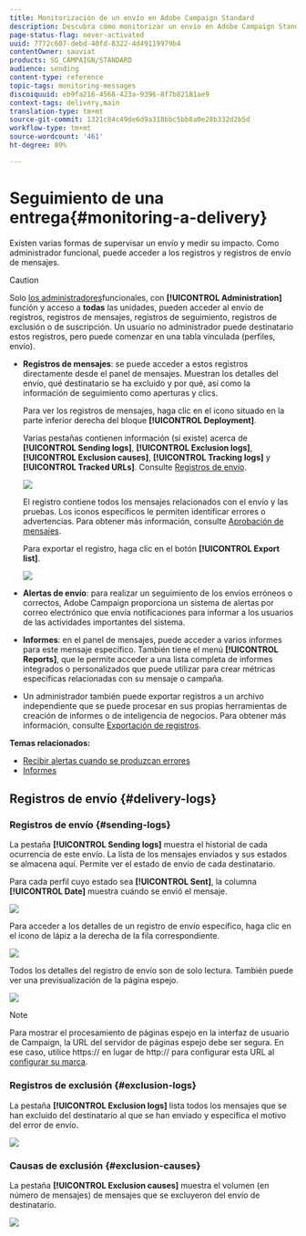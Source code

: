 ```yaml
---
title: Monitorización de un envío en Adobe Campaign Standard
description: Descubra cómo monitorizar un envío en Adobe Campaign Standard.
page-status-flag: never-activated
uuid: 7772c607-debd-40fd-8322-4d49119979b4
contentOwner: sauviat
products: SG_CAMPAIGN/STANDARD
audience: sending
content-type: reference
topic-tags: monitoring-messages
discoiquuid: eb9fa216-4568-423a-9396-8f7b82181ae9
context-tags: delivery,main
translation-type: tm+mt
source-git-commit: 1321c84c49de6d9a318bbc5bb8a0e28b332d2b5d
workflow-type: tm+mt
source-wordcount: '461'
ht-degree: 89%

---
```



# Seguimiento de una entrega{#monitoring-a-delivery}

Existen varias formas de supervisar un envío y medir su impacto. Como administrador funcional, puede acceder a los registros y registros de envío de mensajes.
>[!CAUTION]
>
>Solo [los administradores](../../administration/using/users-management.md#functional-administrators)funcionales, con **[!UICONTROL Administration]** función y acceso a **todas** las unidades, pueden acceder al envío de registros, registros de mensajes, registros de seguimiento, registros de exclusión o de suscripción. Un usuario no administrador puede destinatario estos registros, pero puede comenzar en una tabla vinculada (perfiles, envío).

* **Registros de mensajes**: se puede acceder a estos registros directamente desde el panel de mensajes. Muestran los detalles del envío, qué destinatario se ha excluido y por qué, así como la información de seguimiento como aperturas y clics.

   Para ver los registros de mensajes, haga clic en el icono situado en la parte inferior derecha del bloque **[!UICONTROL Deployment]**.

   Varias pestañas contienen información (si existe) acerca de **[!UICONTROL Sending logs]**, **[!UICONTROL Exclusion logs]**, **[!UICONTROL Exclusion causes]**, **[!UICONTROL Tracking logs]** y **[!UICONTROL Tracked URLs]**. Consulte [Registros de envío](#delivery-logs).

   ![](assets/sending_delivery1.png)

   El registro contiene todos los mensajes relacionados con el envío y las pruebas. Los iconos específicos le permiten identificar errores o advertencias. Para obtener más información, consulte [Aprobación de mensajes](../../sending/using/previewing-messages.md).

   Para exportar el registro, haga clic en el botón **[!UICONTROL Export list]**.

   ![](assets/sending_delivery2.png)

* **Alertas de envío**: para realizar un seguimiento de los envíos erróneos o correctos, Adobe Campaign proporciona un sistema de alertas por correo electrónico que envía notificaciones para informar a los usuarios de las actividades importantes del sistema.
* **Informes**: en el panel de mensajes, puede acceder a varios informes para este mensaje específico. También tiene el menú **[!UICONTROL Reports]**, que le permite acceder a una lista completa de informes integrados o personalizados que puede utilizar para crear métricas específicas relacionadas con su mensaje o campaña.
* Un administrador también puede exportar registros a un archivo independiente que se puede procesar en sus propias herramientas de creación de informes o de inteligencia de negocios. Para obtener más información, consulte [Exportación de registros](../../automating/using/exporting-logs.md).

**Temas relacionados:**

* [Recibir alertas cuando se produzcan errores](../../sending/using/receiving-alerts-when-failures-happen.md)
* [Informes](../../reporting/using/about-dynamic-reports.md)

## Registros de envío {#delivery-logs}

### Registros de envío {#sending-logs}

La pestaña **[!UICONTROL Sending logs]** muestra el historial de cada ocurrencia de este envío. La lista de los mensajes enviados y sus estados se almacena aquí. Permite ver el estado de envío de cada destinatario.

Para cada perfil cuyo estado sea **[!UICONTROL Sent]**, la columna **[!UICONTROL Date]** muestra cuándo se envió el mensaje.

![](assets/sending_delivery3.png)

Para acceder a los detalles de un registro de envío específico, haga clic en el icono de lápiz a la derecha de la fila correspondiente.

![](assets/sending_access-sending-log.png)

Todos los detalles del registro de envío son de solo lectura. También puede ver una previsualización de la página espejo.

![](assets/sending_sending-log.png)

>[!NOTE]
>
>Para mostrar el procesamiento de páginas espejo en la interfaz de usuario de Campaign, la URL del servidor de páginas espejo debe ser segura. En ese caso, utilice https:// en lugar de http:// para configurar esta URL al [configurar su marca](../../administration/using/branding.md#configuring-and-using-brands).

### Registros de exclusión {#exclusion-logs}

La pestaña **[!UICONTROL Exclusion logs]** lista todos los mensajes que se han excluido del destinatario al que se han enviado y especifica el motivo del error de envío.

![](assets/sending_delivery4.png)

### Causas de exclusión {#exclusion-causes}

La pestaña **[!UICONTROL Exclusion causes]** muestra el volumen (en número de mensajes) de mensajes que se excluyeron del envío de destinatario.

![](assets/sending_delivery5.png)
